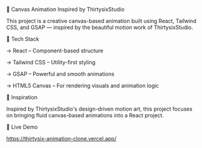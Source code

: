 🎨 Canvas Animation Inspired by ThirtysixStudio

This project is a creative canvas-based animation built using React, Tailwind CSS, and GSAP — inspired by the beautiful motion work of ThirtysixStudio.

🚀 Tech Stack

-> React – Component-based structure

-> Tailwind CSS – Utility-first styling

->  GSAP – Powerful and smooth animations

-> HTML5 Canvas – For rendering visuals and animation logic

📸 Inspiration

Inspired by ThirtysixStudio's design-driven motion art, this project focuses on bringing fluid canvas-based animations into a React project.

🔗 Live Demo

https://thirtysix-animation-clone.vercel.app/
